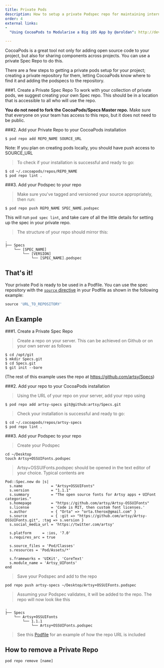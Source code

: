 ```yaml
---
title: Private Pods
description: How to setup a private Podspec repo for maintaining internal libraries.
order: 4
external links:
-
  "Using CocoaPods to Modularise a Big iOS App by @aroldan": http://dev.hubspot.com/blog/architecting-a-large-ios-app-with-cocoapods

---
```


CocoaPods is a great tool not only for adding open source code to your project, but also for sharing components across projects. You can use a private Spec Repo to do this.

There are a few steps to getting a private pods setup for your project; creating a private repository for them, letting CocoaPods know where to find it and adding the podspecs to the repository.

###1. Create a Private Spec Repo
To work with your collection of private pods, we suggest creating your own Spec repo. This should be in a location that is accessible to all who will use the repo.

**You do not need to fork the CocoaPods/Specs Master repo.** Make sure that everyone on your team has access to this repo, but it does not need to be public.

###2. Add your Private Repo to your CocoaPods installation
```shell
$ pod repo add REPO_NAME SOURCE_URL
```
<aside>Note: If you plan on creating pods locally, you should have push access to SOURCE_URL</aside>

> To check if your installation is successful and ready to go:

```shell
$ cd ~/.cocoapods/repos/REPO_NAME
$ pod repo lint .
```

###3. Add your Podspec to your repo

> Make sure you've tagged and versioned your source appropriately, then run:

```shell
$ pod repo push REPO_NAME SPEC_NAME.podspec
```

This will run `pod spec lint`, and take care of all the little details for setting up the spec in your private repo.

> The structure of your repo should mirror this:

```
.
├── Specs
    └── [SPEC_NAME]
        └── [VERSION]
            └── [SPEC_NAME].podspec
```

## That's it!

Your private Pod is ready to be used in a Podfile. You can use the spec
repository with the [`source` directive](/syntax/podfile.html#source)
in your Podfile as shown in the following example:

```ruby
source 'URL_TO_REPOSITORY'
```

## An Example

###1. Create a Private Spec Repo

> Create a repo on your server. This can be achieved on Github or on your own server as follows

```shell
$ cd /opt/git
$ mkdir Specs.git
$ cd Specs.git
$ git init --bare
```

(The rest of this example uses the repo at https://github.com/artsy/Specs)

###2. Add your repo to your CocoaPods installation

> Using the URL of your repo on your server, add your repo using

```shell
$ pod repo add artsy-specs git@github:artsy/Specs.git
```

> Check your installation is successful and ready to go:

```shell
$ cd ~/.cocoapods/repos/artsy-specs
$ pod repo lint .
```

###3. Add your Podspec to your repo

>Create your Podspec

```shell
cd ~/Desktop
touch Artsy+OSSUIFonts.podspec
```

> Artsy+OSSUIFonts.podspec should be opened in the text editor of your choice. Typical contents are 

```
Pod::Spec.new do |s|
  s.name             = "Artsy+OSSUIFonts"
  s.version          = "1.1.1"
  s.summary          = "The open source fonts for Artsy apps + UIFont categories."
  s.homepage         = "https://github.com/artsy/Artsy-OSSUIFonts"
  s.license          = 'Code is MIT, then custom font licenses.'
  s.author           = { "Orta" => "orta.therox@gmail.com" }
  s.source           = { :git => "https://github.com/artsy/Artsy-OSSUIFonts.git", :tag => s.version }
  s.social_media_url = 'https://twitter.com/artsy'

  s.platform     = :ios, '7.0'
  s.requires_arc = true

  s.source_files = 'Pod/Classes'
  s.resources = 'Pod/Assets/*'

  s.frameworks = 'UIKit', 'CoreText'
  s.module_name = 'Artsy_UIFonts'
end
```
> Save your Podspec and add to the repo

```shell
pod repo push artsy-specs ~/Desktop/Artsy+OSSUIFonts.podspec
```

> Assuming your Podspec validates, it will be added to the repo.  The repo will now look like this

```
.
├── Specs
    └── Artsy+OSSUIFonts
        └── 1.1.1
            └── Artsy+OSSUIFonts.podspec
```

> See this [Podfile](https://github.com/artsy/eigen/blob/master/Podfile) for an example of how the repo URL is included

## How to remove a Private Repo

`pod repo remove [name]`
